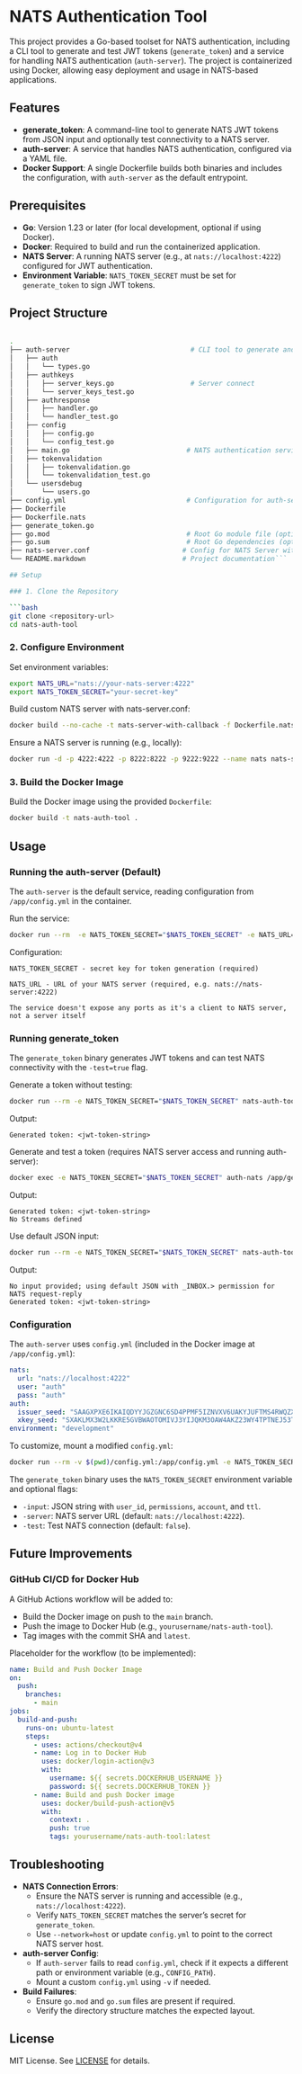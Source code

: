 # NATS Authentication Tool

This project provides a Go-based toolset for NATS authentication, including a CLI tool to generate and test JWT tokens (`generate_token`) and a service for handling NATS authentication (`auth-server`). The project is containerized using Docker, allowing easy deployment and usage in NATS-based applications.

## Features

- **generate_token**: A command-line tool to generate NATS JWT tokens from JSON input and optionally test connectivity to a NATS server.
- **auth-server**: A service that handles NATS authentication, configured via a YAML file.
- **Docker Support**: A single Dockerfile builds both binaries and includes the configuration, with `auth-server` as the default entrypoint.

## Prerequisites

- **Go**: Version 1.23 or later (for local development, optional if using Docker).
- **Docker**: Required to build and run the containerized application.
- **NATS Server**: A running NATS server (e.g., at `nats://localhost:4222`) configured for JWT authentication.
- **Environment Variable**: `NATS_TOKEN_SECRET` must be set for `generate_token` to sign JWT tokens.

## Project Structure

````bash

.
├── auth-server                              # CLI tool to generate and test JWT tokens
│   ├── auth
│   │   └── types.go
│   ├── authkeys
│   │   ├── server_keys.go                   # Server connect
│   │   └── server_keys_test.go
│   ├── authresponse
│   │   ├── handler.go
│   │   └── handler_test.go
│   ├── config
│   │   ├── config.go
│   │   └── config_test.go
│   ├── main.go                             # NATS authentication service
│   ├── tokenvalidation
│   │   ├── tokenvalidation.go
│   │   └── tokenvalidation_test.go
│   └── usersdebug
│       └── users.go
├── config.yml                              # Configuration for auth-server
├── Dockerfile
├── Dockerfile.nats
├── generate_token.go
├── go.mod                                  # Root Go module file (optional)
├── go.sum                                  # Root Go dependencies (optional)
├── nats-server.conf                       # Config for NATS Server with callout
└── README.markdown                        # Project documentation```

## Setup

### 1. Clone the Repository

```bash
git clone <repository-url>
cd nats-auth-tool
````

### 2. Configure Environment

Set environment variables:

```bash
export NATS_URL="nats://your-nats-server:4222"
export NATS_TOKEN_SECRET="your-secret-key"

```

Build custom NATS server with nats-server.conf:

```bash
docker build --no-cache -t nats-server-with-callback -f Dockerfile.nats .
```

Ensure a NATS server is running (e.g., locally):

```bash
docker run -d -p 4222:4222 -p 8222:8222 -p 9222:9222 --name nats nats-server-with-callback
```

### 3. Build the Docker Image

Build the Docker image using the provided `Dockerfile`:

```bash
docker build -t nats-auth-tool .
```

## Usage

### Running the auth-server (Default)

The `auth-server` is the default service, reading configuration from `/app/config.yml` in the container.

Run the service:

```bash
docker run --rm  -e NATS_TOKEN_SECRET="$NATS_TOKEN_SECRET" -e NATS_URL="$NATS_URL" --name auth-nats nats-auth-tool
```

Configuration:

    NATS_TOKEN_SECRET - secret key for token generation (required)

    NATS_URL - URL of your NATS server (required, e.g. nats://nats-server:4222)

    The service doesn't expose any ports as it's a client to NATS server, not a server itself

### Running generate_token

The `generate_token` binary generates JWT tokens and can test NATS connectivity with the `-test=true` flag.

Generate a token without testing:

```bash
docker run --rm -e NATS_TOKEN_SECRET="$NATS_TOKEN_SECRET" nats-auth-tool generate_token -input '{"user_id":"bob","permissions":{"pub":{"allow":["$JS.API.>"],"deny":[]},"sub":{"allow":["_INBOX.>","TEST.>"],"deny":[]}},"account":"PROD","ttl":600}'
```

Output:

```
Generated token: <jwt-token-string>
```

Generate and test a token (requires NATS server access and running auth-server):

```bash
docker exec -e NATS_TOKEN_SECRET="$NATS_TOKEN_SECRET" auth-nats /app/generate_token -input '{"user_id":"bob","permissions":{"pub":{"allow":["$JS.API.>"],"deny":[]},"sub":{"allow":["_INBOX.>","TEST.>"],"deny":[]}},"account":"PROD","ttl":600}' -server="$NATS_URL" -test=true
```

Output:

```
Generated token: <jwt-token-string>
No Streams defined
```

Use default JSON input:

```bash
docker run --rm -e NATS_TOKEN_SECRET="$NATS_TOKEN_SECRET" nats-auth-tool generate_token
```

Output:

```
No input provided; using default JSON with _INBOX.> permission for NATS request-reply
Generated token: <jwt-token-string>
```

### Configuration

The `auth-server` uses `config.yml` (included in the Docker image at `/app/config.yml`):

```yaml
nats:
  url: "nats://localhost:4222"
  user: "auth"
  pass: "auth"
auth:
  issuer_seed: "SAAGXPXE6IKAIQDYYJGZGNC6SD4PPMF5IZNVXV6UAKYJUFTMS4RWQZXWSI"
  xkey_seed: "SXAKLMX3W2LKKRE5GVBWAOTOMIVJ3YIJQKM3OAW4AKZ23WY4TPTNEJ53TE"
environment: "development"
```

To customize, mount a modified `config.yml`:

```bash
docker run --rm -v $(pwd)/config.yml:/app/config.yml -e NATS_TOKEN_SECRET="your-secret-key" nats-auth-tool
```

The `generate_token` binary uses the `NATS_TOKEN_SECRET` environment variable and optional flags:

- `-input`: JSON string with `user_id`, `permissions`, `account`, and `ttl`.
- `-server`: NATS server URL (default: `nats://localhost:4222`).
- `-test`: Test NATS connection (default: `false`).

## Future Improvements

### GitHub CI/CD for Docker Hub

A GitHub Actions workflow will be added to:

- Build the Docker image on push to the `main` branch.
- Push the image to Docker Hub (e.g., `yourusername/nats-auth-tool`).
- Tag images with the commit SHA and `latest`.

Placeholder for the workflow (to be implemented):

```yaml
name: Build and Push Docker Image
on:
  push:
    branches:
      - main
jobs:
  build-and-push:
    runs-on: ubuntu-latest
    steps:
      - uses: actions/checkout@v4
      - name: Log in to Docker Hub
        uses: docker/login-action@v3
        with:
          username: ${{ secrets.DOCKERHUB_USERNAME }}
          password: ${{ secrets.DOCKERHUB_TOKEN }}
      - name: Build and push Docker image
        uses: docker/build-push-action@v5
        with:
          context: .
          push: true
          tags: yourusername/nats-auth-tool:latest
```

## Troubleshooting

- **NATS Connection Errors**:
  - Ensure the NATS server is running and accessible (e.g., `nats://localhost:4222`).
  - Verify `NATS_TOKEN_SECRET` matches the server’s secret for `generate_token`.
  - Use `--network=host` or update `config.yml` to point to the correct NATS server host.
- **auth-server Config**:
  - If `auth-server` fails to read `config.yml`, check if it expects a different path or environment variable (e.g., `CONFIG_PATH`).
  - Mount a custom `config.yml` using `-v` if needed.
- **Build Failures**:
  - Ensure `go.mod` and `go.sum` files are present if required.
  - Verify the directory structure matches the expected layout.

## License

MIT License. See [LICENSE](LICENSE) for details.
